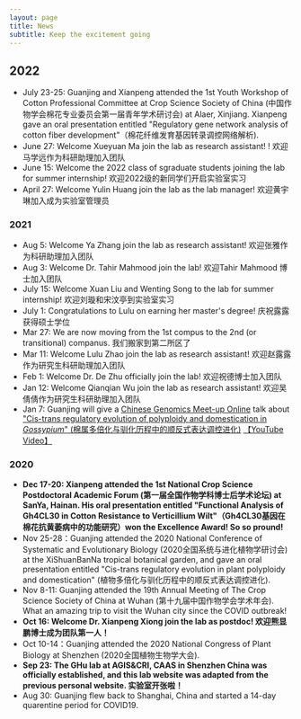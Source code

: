```yaml
---
layout: page
title: News
subtitle: Keep the excitement going
---
```


## 2022

* July 23-25: Guanjing and Xianpeng attended the 1st Youth Workshop of Cotton Professional Committee at Crop Science Society of China (中国作物学会棉花专业委员会第一届青年学术研讨会) at Alaer, Xinjiang. Xianpeng gave an oral presentation entitled "Regulatory gene network analysis of cotton fiber development"（棉花纤维发育基因转录调控网络解析).
* June 27: Welcome Xueyuan Ma join the lab as research assistant! ! 欢迎马学远作为科研助理加入团队
* June 15: Welcome the 2022 class of sgraduate students joining the lab for summer internship! 欢迎2022级的新同学们开启实验室实习
* April 27: Welcome Yulin Huang join the lab as the lab manager! 欢迎黄宇琳加入成为实验室管理员

### 2021

* Aug 5: Welcome Ya Zhang join the lab as research assistant! 欢迎张雅作为科研助理加入团队
* Aug 3: Welcome Dr. Tahir Mahmood join the lab! 欢迎Tahir Mahmood 博士加入团队
* July 15: Welcome Xuan Liu and Wenting Song to the lab for summer internship! 欢迎刘璇和宋汶亭到实验室实习
* July 1: Congratulations to Lulu on earning her master's degree! 庆祝露露获得硕士学位
* Mar 27: We are now moving from the 1st compus to the 2nd (or transitional) companus. 我们搬家到第二所区了
* Mar 11: Welcome Lulu Zhao join the lab as research assistant! 欢迎赵露露作为研究生科研助理加入团队
* Feb 1: Welcome Dr. De Zhu officially join the lab! 欢迎祝德博士加入团队
* Jan 12: Welcome Qianqian Wu join the lab as research assistant! 欢迎吴倩倩作为研究生科研助理加入团队
* Jan 7: Guanjing will give a [Chinese Genomics Meet-up Online](https://cgmonline.co/) talk about ["Cis-trans regulatory evolution of polyploidy and domestication in *Gossypium*" (棉属多倍化与驯化历程中的顺反式表达调控进化)](https://cgmonline.co/2021/01/cgm-%E7%AC%AC131%E6%9C%9F-%E6%A3%89%E5%B1%9E%E5%A4%9A%E5%80%8D%E5%8C%96%E4%B8%8E%E9%A9%AF%E5%8C%96%E5%8E%86%E7%A8%8B%E4%B8%AD%E7%9A%84%E9%A1%BA%E5%8F%8D%E5%BC%8F%E8%A1%A8%E8%BE%BE%E8%B0%83%E6%8E%A7%E8%BF%9B%E5%8C%96/) [【YouTube Video】](https://youtu.be/mhR-ilmflGo) 

### 2020
* **Dec 17-20: Xianpeng attended the 1st National Crop Science Postdoctoral Academic Forum (第一届全国作物学科博士后学术论坛) at SanYa, Hainan. His oral presentation entitled "Functional Analysis of Gh4CL30 in Cotton Resistance to Verticillium Wilt"（Gh4CL30基因在棉花抗黄萎病中的功能研究）won the Excellence Award! So so pround!**
* Nov 25-28：Guanjing attended the 2020 National Conference of Systematic and Evolutionary Biology (2020全国系统与进化植物学研讨会) at the XiShuanBanNa tropical botanical garden, and gave an oral presentation entitled "Cis-trans regulatory evolution in plant polyploidy and domestication" (植物多倍化与驯化历程中的顺反式表达调控进化).
* Nov 8-11: Guanjing attended the 19th Annual Meeting of The Crop Science Society of China at Wuhan (第十九届中国作物学会学术年会). What an amazing trip to visit the Wuhan city since the COVID outbreak!
* **Oct 16: Welcome Dr. Xianpeng Xiong join the lab as postdoc! 欢迎熊显鹏博士成为团队第一人！** 
* Oct 10-14：Guanjing attended the 2020 National Congress of Plant Biology at Shenzhen (2020全国植物生物学大会).
* **Sep 23: The GHu lab at AGIS&CRI, CAAS in Shenzhen China was officially established, and this lab website was adapted from the previous personal website. 实验室开张啦！**
* Aug 30: Guanjing flew back to Shanghai, China and started a 14-day quarentine period for COVID19.
